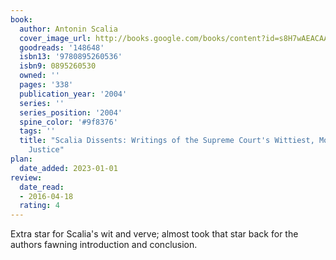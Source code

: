 ```yaml
---
book:
  author: Antonin Scalia
  cover_image_url: http://books.google.com/books/content?id=s8H7wAEACAAJ&printsec=frontcover&img=1&zoom=1&source=gbs_api
  goodreads: '148648'
  isbn13: '9780895260536'
  isbn9: 0895260530
  owned: ''
  pages: '338'
  publication_year: '2004'
  series: ''
  series_position: '2004'
  spine_color: '#9f8376'
  tags: ''
  title: "Scalia Dissents: Writings of the Supreme Court's Wittiest, Most Outspoken
    Justice"
plan:
  date_added: 2023-01-01
review:
  date_read:
  - 2016-04-18
  rating: 4
---
```


Extra star for Scalia's wit and verve; almost took that star back for the authors fawning introduction and conclusion.
